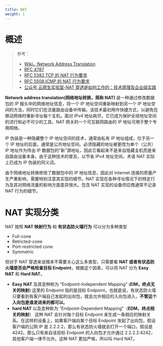 ```yaml
---
title: NAT
weight: 1
---
```


# 概述

> 参考：
>
> - [Wiki，Network Address Translation](https://en.wikipedia.org/wiki/Network_address_translation)
> - [RFC 4787](https://www.rfc-editor.org/rfc/rfc4787.html)
> - [RFC 5382,TCP 的 NAT 行为要求](https://www.rfc-editor.org/rfc/rfc5382.html)
> - [RFC 5508,ICMP 的 NAT 行为要求](https://www.rfc-editor.org/rfc/rfc5508.html)
> - [公众号,云原生实验室-NAT 穿透是如何工作的：技术原理及企业级实践](https://mp.weixin.qq.com/s/IzdUBvnRze4GGC6yCqmJwA)

**Network address translation(网络地址转换，简称 NAT)** 是一种通过修改数据包的 IP 报头中的网络地址信息，将一个 IP 地址空间重新映射到另一个 IP 地址空间的方法，同时它们在流量路由设备中传输。该技术最初用作快捷方式，以避免在移动网络时重新寻址每个主机。面对 IPv4 地址耗尽，它已成为保护全球地址空间的流行和必不可少的工具。NAT 网关的一个可互联网路由的 IP 地址可用于整个专用网络。

IP 伪装是一种隐藏整个 IP 地址空间的技术，通常由私有 IP 地址组成，位于另一个 IP 地址的后面，通常是公共地址空间。必须隐藏的地址被更改为单个（公共）IP 地址作为传出 IP 数据包的“新”源地址，因此它看起来不是来自隐藏主机而是来自路由设备本身。由于这种技术的普及，以节省 IPv4 地址空间，术语 NAT 实际上已成为 IP 伪装的同义词。

由于网络地址转换修改了数据包中的 IP 地址信息，因此对 Internet 连接的质量产生严重影响，需要特别注意其实现的细节。NAT 实现在各种寻址情况下的特定行为及其对网络流量的影响方面差异很大。包含 NAT 实现的设备供应商通常不记录 NAT 行为的细节。

# NAT 实现分类

NAT 按照 **NAT 映射行为** 和 **有状态防火墙行为** 可以分为多种类型

- Full-cone
- Retricted-cone
- Port-restricted cone
- Symmetric

但对于 NAT 穿透来说根本不需要关心这么多类型，只需要看 **NAT 或者有状态防火墙是否会严格检查目标 Endpoint**，根据这个因素，可以将 NAT 分为 **Easy NAT** 和 **Hard NAT**。

- **Easy NAT** 及其变种称为 “Endpoint-Independent Mapping” (**EIM，终点无关的映射**) 这里的 Endpoint 指的是目标 Endpoint，也就是说，有状态防火墙只要看到有客户端自己发起的出向包，就会允许相应的入向包进入，**不管这个入向包是谁发进来的都可以**。
- **hard NAT** 以及变种称为 “Endpoint-Dependent Mapping”（**EDM，终点相关的映射**） 这种 NAT 会针对每个目标 Endpoint 来生成一条相应的映射关系。在这样的设备上，如果客户端向某个目标 Endpoint 发起了出向包，假设客户端的公网 IP 是 2.2.2.2，那么有状态防火墙就会打开一个端口，假设是 4242。那么只有来自该目标 Endpoint 的入向包才允许通过 2.2.2.2:4242，其他客户端一律不允许。这种 NAT 更加严格，所以叫 Hard NAT。
